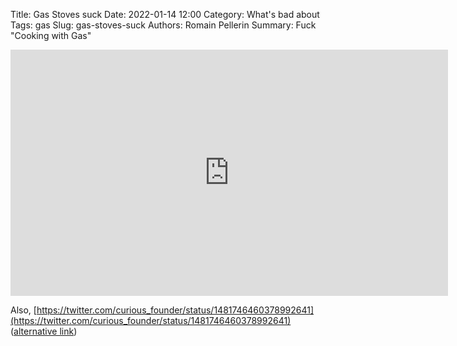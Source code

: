 Title: Gas Stoves suck
Date: 2022-01-14 12:00
Category: What's bad about
Tags: gas
Slug: gas-stoves-suck
Authors: Romain Pellerin
Summary: Fuck "Cooking with Gas"

<iframe width="700" height="394" src="https://www.youtube-nocookie.com/embed/hX2aZUav-54" title="YouTube video player" frameborder="0" allow="accelerometer; autoplay; clipboard-write; encrypted-media; gyroscope; picture-in-picture" allowfullscreen></iframe>

Also, [https://twitter.com/curious_founder/status/1481746460378992641](https://twitter.com/curious_founder/status/1481746460378992641) ([alternative link](https://threadreaderapp.com/thread/1481746460378992641.html))
